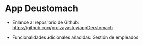 # App Deustomach

- Enlance al repositorio de Github: https://github.com/pruizayastuy/appDeustomach


- Funcionalidades adicionales añadidas:
Gestión de empleados


